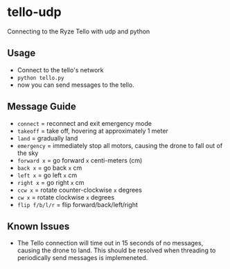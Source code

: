 # tello-udp
Connecting to the Ryze Tello with udp and python

## Usage
* Connect to the tello's network
* ```python tello.py ```
* now you can send messages to the tello.

## Message Guide
* ```connect``` = reconnect and exit emergency mode
* ```takeoff``` = take off, hovering at approximately 1 meter
* ```land``` = gradually land
* ```emergency``` = immediately stop all motors, causing the drone to fall out of the sky
* ```forward x``` = go forward ```x``` centi-meters (cm)
* ```back x``` = go back ```x``` cm
* ```left x``` = go left ```x``` cm
* ```right x``` = go right ```x``` cm
* ```ccw x``` = rotate counter-clockwise ```x``` degrees
* ```cw x``` = rotate clockwise ```x``` degrees
* ```flip f/b/l/r``` = flip forward/back/left/right


## Known Issues
* The Tello connection will time out in 15 seconds of no messages, causing the drone to land.
This should be resolved when threading to periodically send messages is implemeneted.
